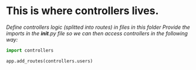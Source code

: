 # This is where controllers lives.

*Define  controllers logic (splitted into routes) in files in this folder*
*Provide the imports in the __init__.py file so we can then access controllers in the following
way:*

```python
import controllers

app.add_routes(controllers.users)
```